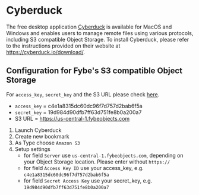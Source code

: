 # Cyberduck

The free desktop application [Cyberduck](https://cyberduck.io/) is available for MacOS and Windows and enables users to manage remote files using various protocols, including S3 compatible Object Storage. To install Cyberduck, please refer to the instructions provided on their website at <https://cyberduck.io/download/>.

## Configuration for Fybe's S3 compatible Object Storage

For `access_key`, `secret_key` and the S3 URL please check [here](/products/object-storage/#s3-connection-urls).

* `access_key` = c4e1a8315dc60dc96f7d757d2bab6f5a
* `secret_key` = 19d984d90dfb7ff63d751fe8b0a200a7
* S3 URL = https://us-central-1.fybeobjects.com


1. Launch Cyberduck
2. Create new bookmark
3. As Type choose `Amazon S3`
4. Setup settings
   * for field `Server` use `us-central-1.fybeobjects.com`, depending on your Object Storage location. Please enter without `https://`
   * for field `Access Key ID` use your access_key, e.g. `c4e1a8315dc60dc96f7d757d2bab6f5a`
   * for field `Secret Access Key` use your secret_key, e.g. `19d984d90dfb7ff63d751fe8b0a200a7`
